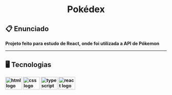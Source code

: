 <h1 align="center"><strong>Pokédex<strong></h1>


## 📋 Enunciado

<p align="left">Projeto feito para estudo de React, onde foi utilizada a API de Pókemon</p>

<hr>

## 🖥 Tecnologias

<div align="left">
<img src= "https://www.vectorlogo.zone/logos/w3_html5/w3_html5-icon.svg" height="40" width="52" alt="html logo"/>
<img src="https://www.vectorlogo.zone/logos/w3_css/w3_css-icon.svg" height="40" width="52" alt="css logo"/>
<img src="https://cdn.jsdelivr.net/gh/devicons/devicon/icons/typescript/typescript-original.svg" height="40" width="52" alt="typescript logo"/>
<img src="https://cdn.jsdelivr.net/gh/devicons/devicon/icons/react/react-original.svg" height="40" width="52" alt="react logo"/>

</div>

